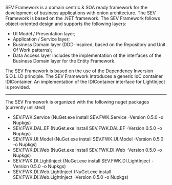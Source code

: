 SEV Framework is a domain centric & SOA ready framework for the development of business applications with onion architecture. The SEV Framework is based on the .NET framework. The SEV Framework follows object-oriented design and supports the following layers:
 - UI Model / Presentation layer;
 - Application / Service layer;
 - Business Domain layer (DDD-inspired, based on the Repository and Unit Of Work patterns);
 - Data Access layer includes the implementation of the interfaces of the Business Domain layer for the Entity Framework.

The SEV Framework is based on the use of the Dependency Inversion S.O.L.I.D principle. The SEV Framework introduces a generic IoC container IDIContainer. An implementation of the IDIContainer interface for LightInject is provided.

---

The SEV Framework is organized with the following nuget packages (currently unlisted)

- SEV.FWK.Service (NuGet.exe install SEV.FWK.Service -Version 0.5.0 -o Nupkgs)
- SEV.FWK.DAL.EF (NuGet.exe install SEV.FWK.DAL.EF -Version 0.5.0 -o Nupkgs)
- SEV.FWK.UI.Model (NuGet.exe install SEV.FWK.UI.Model -Version 0.5.0 -o Nupkgs)
- SEV.FWK.DI.Web (NuGet.exe install SEV.FWK.DI.Web -Version 0.5.0 -o Nupkgs)
- SEV.FWK.DI.LightInject (NuGet.exe install SEV.FWK.DI.LightInject -Version 0.5.0 -o Nupkgs)
- SEV.FWK.DI.Web.LightInject (NuGet.exe install SEV.FWK.DI.Web.LightInject -Version 0.5.0 -o Nupkgs)
